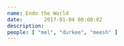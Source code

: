 ```yaml
---
name: Endo the World
date:       2017-01-04 00:00:02
description:
people: [ "mel", "durkee", "meesh" ]
---
```

